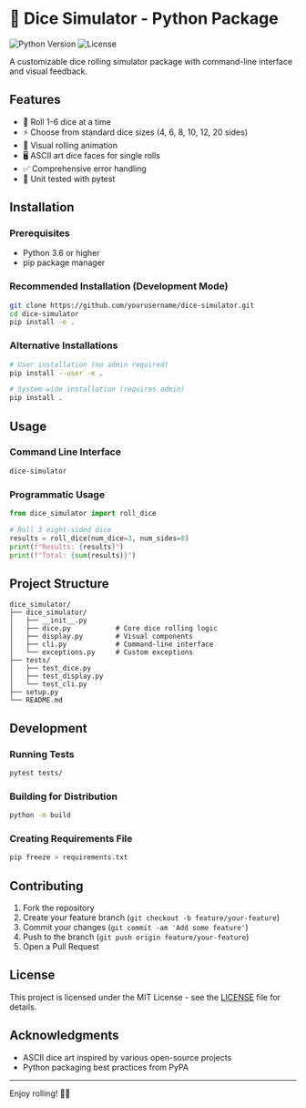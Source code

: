 # 🎲 Dice Simulator - Python Package

![Python Version](https://img.shields.io/badge/python-3.6%2B-blue)
![License](https://img.shields.io/badge/license-MIT-green)

A customizable dice rolling simulator package with command-line interface and visual feedback.

## Features

- 🎲 Roll 1-6 dice at a time
- ⚡ Choose from standard dice sizes (4, 6, 8, 10, 12, 20 sides)
- 🌟 Visual rolling animation
- 🖥️ ASCII art dice faces for single rolls
- ✅ Comprehensive error handling
- 🧪 Unit tested with pytest

## Installation

### Prerequisites
- Python 3.6 or higher
- pip package manager

### Recommended Installation (Development Mode)
```bash
git clone https://github.com/yourusername/dice-simulator.git
cd dice-simulator
pip install -e .
```

### Alternative Installations
```bash
# User installation (no admin required)
pip install --user -e .

# System-wide installation (requires admin)
pip install .
```

## Usage

### Command Line Interface
```bash
dice-simulator
```

### Programmatic Usage
```python
from dice_simulator import roll_dice

# Roll 3 eight-sided dice
results = roll_dice(num_dice=3, num_sides=8)
print(f"Results: {results}")
print(f"Total: {sum(results)}")
```

## Project Structure
```
dice_simulator/
├── dice_simulator/
│   ├── __init__.py
│   ├── dice.py           # Core dice rolling logic
│   ├── display.py        # Visual components
│   ├── cli.py            # Command-line interface
│   └── exceptions.py     # Custom exceptions
├── tests/
│   ├── test_dice.py
│   ├── test_display.py
│   └── test_cli.py
├── setup.py
└── README.md
```

## Development

### Running Tests
```bash
pytest tests/
```

### Building for Distribution
```bash
python -m build
```

### Creating Requirements File
```bash
pip freeze > requirements.txt
```

## Contributing

1. Fork the repository
2. Create your feature branch (`git checkout -b feature/your-feature`)
3. Commit your changes (`git commit -am 'Add some feature'`)
4. Push to the branch (`git push origin feature/your-feature`)
5. Open a Pull Request

## License

This project is licensed under the MIT License - see the [LICENSE](LICENSE) file for details.

## Acknowledgments

- ASCII dice art inspired by various open-source projects
- Python packaging best practices from PyPA

---

Enjoy rolling! 🎲✨
